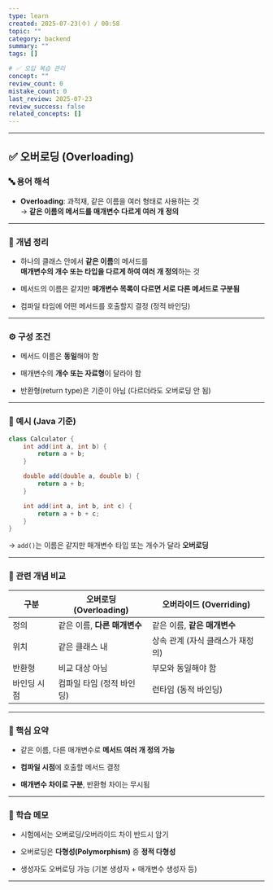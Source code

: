 ```yaml
---
type: learn
created: 2025-07-23(수) / 00:58
topic: ""
category: backend
summary: ""
tags: []

# ✅ 오답 복습 관리
concept: ""
review_count: 0
mistake_count: 0
last_review: 2025-07-23
review_success: false
related_concepts: []
---
```

---

## ✅ 오버로딩 (Overloading)

### 🔤 용어 해석

- **Overloading**: 과적재, 같은 이름을 여러 형태로 사용하는 것  
    → **같은 이름의 메서드를 매개변수 다르게 여러 개 정의**
    

---

### 📌 개념 정리

- 하나의 클래스 안에서 **같은 이름**의 메서드를  
    **매개변수의 개수 또는 타입을 다르게 하여 여러 개 정의**하는 것
    
- 메서드의 이름은 같지만 **매개변수 목록이 다르면 서로 다른 메서드로 구분됨**
    
- 컴파일 타임에 어떤 메서드를 호출할지 결정 (정적 바인딩)
    

---

### ⚙️ 구성 조건

- 메서드 이름은 **동일**해야 함
    
- 매개변수의 **개수 또는 자료형**이 달라야 함
    
- 반환형(return type)은 기준이 아님 (다르더라도 오버로딩 안 됨)
    

---

### 💬 예시 (Java 기준)

```java
class Calculator {
    int add(int a, int b) {
        return a + b;
    }

    double add(double a, double b) {
        return a + b;
    }

    int add(int a, int b, int c) {
        return a + b + c;
    }
}
```

→ `add()`는 이름은 같지만 매개변수 타입 또는 개수가 달라 **오버로딩**

---

### 🔁 관련 개념 비교

|구분|오버로딩 (Overloading)|오버라이드 (Overriding)|
|---|---|---|
|정의|같은 이름, **다른 매개변수**|같은 이름, **같은 매개변수**|
|위치|같은 클래스 내|상속 관계 (자식 클래스가 재정의)|
|반환형|비교 대상 아님|부모와 동일해야 함|
|바인딩 시점|컴파일 타임 (정적 바인딩)|런타임 (동적 바인딩)|

---

### 🎯 핵심 요약

- 같은 이름, 다른 매개변수로 **메서드 여러 개 정의 가능**
    
- **컴파일 시점**에 호출할 메서드 결정
    
- **매개변수 차이로 구분**, 반환형 차이는 무시됨
    

---

### 🧠 학습 메모

- 시험에서는 오버로딩/오버라이드 차이 반드시 암기
    
- 오버로딩은 **다형성(Polymorphism)** 중 **정적 다형성**
    
- 생성자도 오버로딩 가능 (기본 생성자 + 매개변수 생성자 등)
    

---